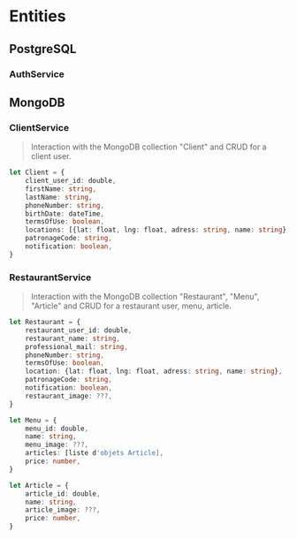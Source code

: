# Entities
## PostgreSQL
### AuthService
## MongoDB
### ClientService
> Interaction with the MongoDB collection "Client" and CRUD for a client user.

```ts
let Client = {
    client_user_id: double,
    firstName: string,
    lastName: string,
    phoneNumber: string,
    birthDate: dateTime,
    termsOfUse: boolean,
    locations: [{lat: float, lng: float, adress: string, name: string}, ...],
    patronageCode: string,
    notification: boolean,
}
```

### RestaurantService
> Interaction with the MongoDB collection "Restaurant", "Menu", "Article" and CRUD for a restaurant user, menu, article.

```ts
let Restaurant = {
    restaurant_user_id: double,
    restaurant_name: string,
    professional_mail: string,
    phoneNumber: string,
    termsOfUse: boolean,
    location: {lat: float, lng: float, adress: string, name: string},
    patronageCode: string,
    notification: boolean,
    restaurant_image: ???,
}
```

```ts
let Menu = {
    menu_id: double,
    name: string,
    menu_image: ???,
    articles: [liste d'objets Article],
    price: number,
}
```

```ts
let Article = {
    article_id: double,
    name: string,
    article_image: ???,
    price: number,
}
```
